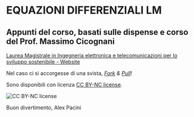 # EQUAZIONI DIFFERENZIALI LM
## Appunti del corso, basati sulle dispense e corso del Prof. Massimo Cicognani

[Laurea Magistrale in Ingegneria elettronica e telecomunicazioni per lo sviluppo sostenibile - Website](http://goo.gl/KG5W9q)

Nel caso ci si accorgesse di una svista, [_Fork_](https://help.github.com/articles/fork-a-repo) _&_ [_Pull_](https://help.github.com/articles/using-pull-requests)!

Sono disponibili con licenza [CC BY-NC license](https://creativecommons.org/licenses/by-nc/3.0/).

![CC BY-NC license](http://i.creativecommons.org/l/by-nc/3.0/88x31.png)

Buon divertimento,
Alex Pacini